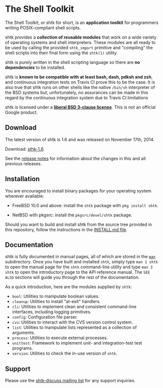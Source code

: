 The Shell Toolkit
=================

The Shell Toolkit, or shtk for short, is an **application toolkit**
for programmers writing POSIX-compliant shell scripts.

shtk provides a **collection of reusable modules** that work on a wide
variety of operating systems and shell interpreters.  These modules are all
ready to be used by calling the provided `shtk_import` primitive and
"compiling" the shell scripts into their final form using the `shtk(1)`
utility.

shtk is purely written in the shell scripting language so there are **no
dependencies** to be installed.

shtk is **known to be compatible with at least bash, dash, pdksh and zsh**,
and continuous integration tests on Travis CI prove this to be the case.
It is also true that shtk runs on other shells like the native `/bin/sh`
interpreter of the BSD systems but, unfortunately, no assurances can be
made in this regard by the continuous integration system due to Travis CI
limitations

shtk is licensed under a **[liberal BSD 3-clause license](LICENSE)**.  This
is not an official Google product.


Download
--------

The latest version of shtk is 1.6 and was released on November 17th, 2014.

Download: [sthk-1.6](../../releases/tag/shtk-1.6).

See the [release notes](NEWS.md) for information about the changes in this
and all previous releases.


Installation
------------

You are encouraged to install binary packages for your operating system
wherever available:

* FreeBSD 10.0 and above: install the `shtk` package with `pkg install
  shtk`.

* NetBSD with pkgsrc: install the `pkgsrc/devel/shtk` package.

Should you want to build and install shtk from the source tree provided in
this repository, follow the instructions in the
[INSTALL.md file](INSTALL.md).


Documentation
-------------

shtk is fully documented in manual pages, all of which are stored in the
[`man`](man) subdirectory.  Once you have built and installed `shtk`,
simply type `man 1 shtk` to open the manual page for the `shtk`
command-line utility and type `man 3 shtk` to open the introductory page to
the API reference manual.  The `SEE ALSO` sections will guide you through
the rest of the documentation.

As a quick introduction, here are the modules supplied by `shtk`:

* `bool`: Utilities to manipulate boolean values.
* `cleanup`: Utilities to install "at-exit" handlers.
* `cli`: Utilities to implement clean and consistent command-line
  interfaces, including logging primitives.
* `config`: Configuration file parser.
* `cvs`: Utilities to interact with the CVS version control system.
* `list`: Utilities to manipulate lists represented as a collection of
  arguments.
* `process`: Utilities to execute external processes.
* `unittest`: Framework to implement unit- and integration-test test
  programs.
* `version`: Utilities to check the in-use version of `shtk`.


Support
-------

Please use the
[shtk-discuss mailing list](https://groups.google.com/forum/#!forum/shtk-discuss)
for any support inquiries.
